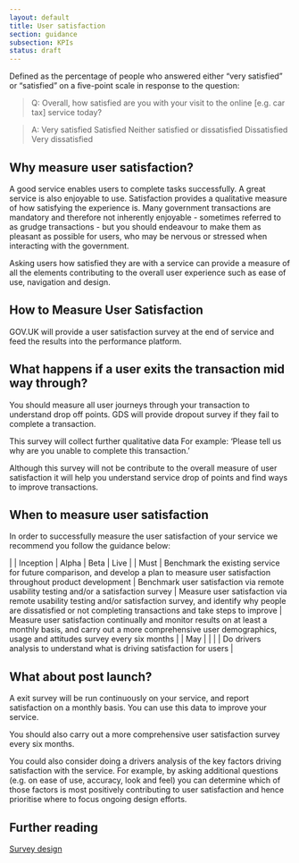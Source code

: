 ```yaml
---
layout: default
title: User satisfaction
section: guidance
subsection: KPIs
status: draft
---
```

    
Defined as the percentage of people who answered either “very satisfied” or “satisfied” on a five-point scale in response to the question:

> Q: Overall, how satisfied are you with your visit to the online [e.g. car tax] service today?

> A: 
> Very satisfied 
> Satisfied 
> Neither satisfied or dissatisfied 
> Dissatisfied
> Very dissatisfied

## Why measure user satisfaction?

A good service enables users to complete tasks successfully. A great service is also enjoyable to use.  Satisfaction provides a qualitative measure of how satisfying the experience is. Many government transactions are mandatory and therefore not inherently enjoyable - sometimes referred to as grudge transactions - but you should endeavour to make them as pleasant as possible for users, who may be nervous or stressed when interacting with the government.

Asking users how satisfied they are with a service can provide a measure of all the elements contributing to the overall user experience such as ease of use, navigation and design.

## How to Measure User Satisfaction

GOV.UK will provide a user satisfaction survey at the end of service and feed the results into the performance platform. 

## What happens if a user exits the transaction mid way through?

You should measure all user journeys through your transaction to understand drop off points. GDS will provide dropout survey if they fail to complete a transaction. 

This survey will collect further qualitative data For example: ‘Please tell us why are you unable to complete this transaction.’ 

Although this survey will not be contribute to the overall measure of user satisfaction it will help you understand service drop of points and find ways to improve transactions.

## When to measure user satisfaction

In order to successfully measure the user satisfaction of your service we recommend you follow the guidance below:

| | Inception | Alpha | Beta | Live |
| Must | Benchmark the existing service for future comparison, and develop a plan to measure user satisfaction throughout product development | Benchmark user satisfaction via remote usability testing and/or a satisfaction survey | Measure user satisfaction via remote usability testing and/or satisfaction survey, and identify why people are dissatisfied or not completing transactions and take steps to improve | Measure user satisfaction continually and monitor results on at least a monthly basis, and carry out a more comprehensive user demographics, usage and attitudes survey every six months |
| May | | | | Do drivers analysis to understand what is driving satisfaction for users |

## What about post launch?

A exit survey will be run continuously on your service, and report satisfaction on a monthly basis. You can use this data to improve your service.

You should also carry out a more comprehensive user satisfaction survey every six months.

You could also consider doing a drivers analysis of the key factors driving satisfaction with the service. For example, by asking additional questions (e.g. on ease of use, accuracy, look and feel) you can determine which of those factors is most positively contributing to user satisfaction and hence prioritise where to focus ongoing design efforts.

## Further reading
[Survey design](users/surveydesign.html)